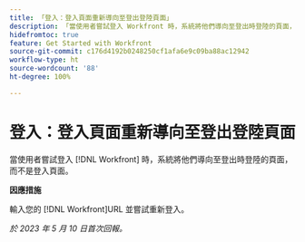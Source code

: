 ```yaml
---
title: 「登入：登入頁面重新導向至登出登陸頁面」
description: 「當使用者嘗試登入 Workfront 時，系統將他們導向至登出時登陸的頁面，而不是登入頁面。」
hidefromtoc: true
feature: Get Started with Workfront
source-git-commit: c176d4192b0248250cf1afa6e9c09ba88ac12942
workflow-type: ht
source-wordcount: '88'
ht-degree: 100%

---
```



# 登入：登入頁面重新導向至登出登陸頁面

當使用者嘗試登入 [!DNL Workfront] 時，系統將他們導向至登出時登陸的頁面，而不是登入頁面。

**因應措施**

輸入您的 [!DNL Workfront]URL 並嘗試重新登入。

_於 2023 年 5 月 10 日首次回報。_
